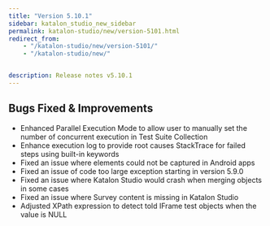 ```yaml
---
title: "Version 5.10.1"
sidebar: katalon_studio_new_sidebar
permalink: katalon-studio/new/version-5101.html
redirect_from:
    - "/katalon-studio/new/version-5101/"
    - "/katalon-studio/new/"


description: Release notes v5.10.1
---
```


## Bugs Fixed & Improvements
* Enhanced Parallel Execution Mode to allow user to manually set the number of concurrent execution in Test Suite Collection
* Enhance execution log to provide root causes StackTrace for failed steps using built-in keywords
* Fixed an issue where elements could not be captured in Android apps
* Fixed an issue of code too large exception starting in version 5.9.0
* Fixed an issue where Katalon Studio would crash when merging objects in some cases
* Fixed an issue where Survey content is missing in Katalon Studio
* Adjusted XPath expression to detect told IFrame test objects when the value is NULL
